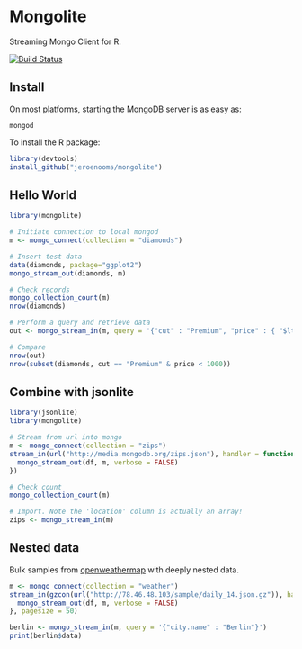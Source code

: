 Mongolite
=========

Streaming Mongo Client for R.

[![Build Status](https://travis-ci.org/jeroenooms/mongolite.svg?branch=master)](https://travis-ci.org/jeroenooms/mongolite)

Install
-------

On most platforms, starting the MongoDB server is as easy as:

```
mongod
```

To install the R package:

```r
library(devtools)
install_github("jeroenooms/mongolite")
```

Hello World
-----------

```r
library(mongolite)

# Initiate connection to local mongod
m <- mongo_connect(collection = "diamonds")

# Insert test data
data(diamonds, package="ggplot2")
mongo_stream_out(diamonds, m)

# Check records
mongo_collection_count(m)
nrow(diamonds)

# Perform a query and retrieve data
out <- mongo_stream_in(m, query = '{"cut" : "Premium", "price" : { "$lt" : 1000 } }')

# Compare
nrow(out)
nrow(subset(diamonds, cut == "Premium" & price < 1000))
```

Combine with jsonlite
---------------------

```r
library(jsonlite)
library(mongolite)

# Stream from url into mongo
m <- mongo_connect(collection = "zips")
stream_in(url("http://media.mongodb.org/zips.json"), handler = function(df){
  mongo_stream_out(df, m, verbose = FALSE)
})

# Check count
mongo_collection_count(m)

# Import. Note the 'location' column is actually an array!
zips <- mongo_stream_in(m)
```

Nested data
-----------

Bulk samples from [openweathermap](http://openweathermap.org/current#bulk) with deeply nested data. 

```r
m <- mongo_connect(collection = "weather")
stream_in(gzcon(url("http://78.46.48.103/sample/daily_14.json.gz")), handler = function(df){
  mongo_stream_out(df, m, verbose = FALSE)  
}, pagesize = 50)

berlin <- mongo_stream_in(m, query = '{"city.name" : "Berlin"}')
print(berlin$data)
```
